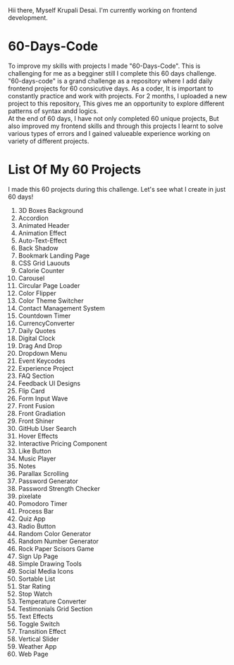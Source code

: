 Hii there, Myself Krupali Desai. I'm currently working on frontend development. 

# 60-Days-Code

To improve my skills with projects I made "60-Days-Code". This is challenging for me as a begginer still I complete this 60 days challenge. "60-days-code" is a grand challenge as a repository where I add  daily frontend projects for 60 consicutive days. As a coder, It is important to constantly practice and work with projects. For 2 months, I uploaded a new project to this repository, This gives me an opportunity to explore different patterns of syntax andd logics.   
At the end of 60 days, I have not only completed 60 unique projects, But also improved my frontend skills and through this projects I learnt to solve various types of errors and I gained valueable experience working on variety of different projects.

# List Of My 60 Projects
I made this 60 projects during this challenge. Let's see what I create in just 60 days!
1. 3D Boxes Background
2. Accordion
3. Animated Header
4. Animation Effect
5. Auto-Text-Effect
6. Back Shadow
7. Bookmark Landing Page
8. CSS Grid Lauouts
9. Calorie Counter
10. Carousel
11. Circular Page Loader
12. Color Flipper
13. Color Theme Switcher
14. Contact Management System
15. Countdown Timer
16. CurrencyConverter
17. Daily Quotes
18. Digital Clock
19. Drag And Drop
20. Dropdown Menu
21. Event Keycodes
22. Experience Project
23. FAQ Section
24. Feedback UI Designs
25. Flip Card
26. Form Input Wave
27. Front Fusion
28. Front Gradiation
29. Front Shiner
30. GitHub User Search
31. Hover Effects
32. Interactive Pricing Component
33. Like Button
34. Music Player
35. Notes
36. Parallax Scrolling
37. Password Generator
38. Password Strength Checker
39. pixelate
40. Pomodoro Timer
41. Process Bar
42. Quiz App
43. Radio Button
44. Random Color Generator
45. Random Number Generator
46. Rock Paper Scisors Game
47. Sign Up Page
48. Simple Drawing Tools
49. Social Media Icons
50. Sortable List
51. Star Rating
52. Stop Watch
53. Temperature Converter
54. Testimonials Grid Section
55. Text Effects
56. Toggle Switch
57. Transition Effect
58. Vertical Slider
59. Weather App
60. Web Page
 
